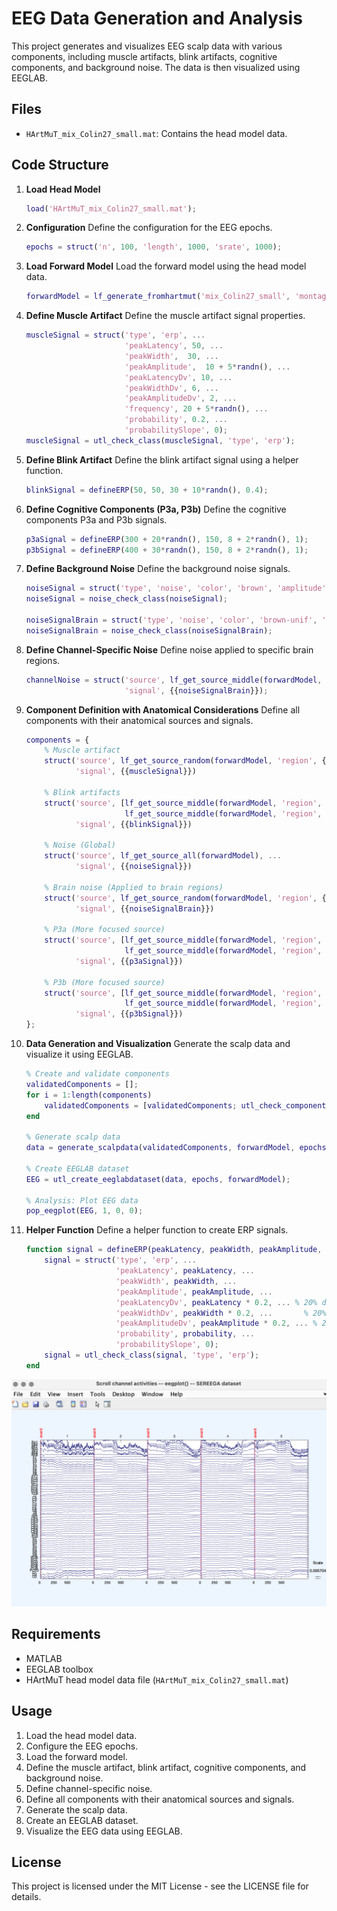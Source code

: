 # EEG Data Generation and Analysis

This project generates and visualizes EEG scalp data with various components, including muscle artifacts, blink artifacts, cognitive components, and background noise. The data is then visualized using EEGLAB.

## Files

- `HArtMuT_mix_Colin27_small.mat`: Contains the head model data.

## Code Structure

1. **Load Head Model**
   ```matlab
   load('HArtMuT_mix_Colin27_small.mat');
   ```

2. **Configuration**
   Define the configuration for the EEG epochs.
   ```matlab
   epochs = struct('n', 100, 'length', 1000, 'srate', 1000); 
   ```

3. **Load Forward Model**
   Load the forward model using the head model data.
   ```matlab
   forwardModel = lf_generate_fromhartmut('mix_Colin27_small', 'montage', 'S64');
   ```

4. **Define Muscle Artifact**
   Define the muscle artifact signal properties.
   ```matlab
   muscleSignal = struct('type', 'erp', ...
                         'peakLatency', 50, ... 
                         'peakWidth',  30, ...
                         'peakAmplitude',  10 + 5*randn(), ...
                         'peakLatencyDv', 10, ...  
                         'peakWidthDv', 6, ...        
                         'peakAmplitudeDv', 2, ... 
                         'frequency', 20 + 5*randn(), ... 
                         'probability', 0.2, ...
                         'probabilitySlope', 0); 
   muscleSignal = utl_check_class(muscleSignal, 'type', 'erp'); 
   ```

5. **Define Blink Artifact**
   Define the blink artifact signal using a helper function.
   ```matlab
   blinkSignal = defineERP(50, 50, 30 + 10*randn(), 0.4); 
   ```

6. **Define Cognitive Components (P3a, P3b)**
   Define the cognitive components P3a and P3b signals.
   ```matlab
   p3aSignal = defineERP(300 + 20*randn(), 150, 8 + 2*randn(), 1);     
   p3bSignal = defineERP(400 + 30*randn(), 150, 8 + 2*randn(), 1);    
   ```

7. **Define Background Noise**
   Define the background noise signals.
   ```matlab
   noiseSignal = struct('type', 'noise', 'color', 'brown', 'amplitude', 0.1, 'probability', 1, 'probabilitySlope', 0);
   noiseSignal = noise_check_class(noiseSignal);

   noiseSignalBrain = struct('type', 'noise', 'color', 'brown-unif', 'amplitude', .05, 'probability', 1, 'probabilitySlope', 0);
   noiseSignalBrain = noise_check_class(noiseSignalBrain);
   ```

8. **Define Channel-Specific Noise**
   Define noise applied to specific brain regions.
   ```matlab
   channelNoise = struct('source', lf_get_source_middle(forwardModel, 'region', {'brain.*'}), ...
                         'signal', {{noiseSignalBrain}});
   ```

9. **Component Definition with Anatomical Considerations**
   Define all components with their anatomical sources and signals.
   ```matlab
   components = {
       % Muscle artifact 
       struct('source', lf_get_source_random(forwardModel, 'region', {'Muscle_OrbicularisOculi'}), ... 
              'signal', {{muscleSignal}})
       
       % Blink artifacts 
       struct('source', [lf_get_source_middle(forwardModel, 'region', {'EyeCornea_left_vertical'}), ...
                         lf_get_source_middle(forwardModel, 'region', {'EyeCornea_right_vertical'})], ...
              'signal', {{blinkSignal}})
       
       % Noise (Global)
       struct('source', lf_get_source_all(forwardModel), ...
              'signal', {{noiseSignal}}) 
       
       % Brain noise (Applied to brain regions)
       struct('source', lf_get_source_random(forwardModel, 'region', {'brain.*'}), ...
              'signal', {{noiseSignalBrain}})
       
       % P3a (More focused source)
       struct('source', [lf_get_source_middle(forwardModel, 'region', {'Brain_Left_Insular_Cortex'}), ...
                         lf_get_source_middle(forwardModel, 'region', {'Brain_Right_Insular_Cortex'})], ... 
              'signal', {{p3aSignal}})
       
       % P3b (More focused source)
       struct('source', [lf_get_source_middle(forwardModel, 'region', {'Brain_Left_Insular_Cortex'}), ...
                         lf_get_source_middle(forwardModel, 'region', {'Brain_Right_Insular_Cortex'})], ...
              'signal', {{p3bSignal}})
   };
   ```

10. **Data Generation and Visualization**
    Generate the scalp data and visualize it using EEGLAB.
    ```matlab
    % Create and validate components 
    validatedComponents = [];
    for i = 1:length(components)
        validatedComponents = [validatedComponents; utl_check_component(components{i}, forwardModel)];
    end

    % Generate scalp data
    data = generate_scalpdata(validatedComponents, forwardModel, epochs);

    % Create EEGLAB dataset
    EEG = utl_create_eeglabdataset(data, epochs, forwardModel);

    % Analysis: Plot EEG data
    pop_eegplot(EEG, 1, 0, 0); 
    ```

11. **Helper Function**
    Define a helper function to create ERP signals.
    ```matlab
    function signal = defineERP(peakLatency, peakWidth, peakAmplitude, probability)
        signal = struct('type', 'erp', ...
                        'peakLatency', peakLatency, ...
                        'peakWidth', peakWidth, ...
                        'peakAmplitude', peakAmplitude, ...
                        'peakLatencyDv', peakLatency * 0.2, ... % 20% deviation
                        'peakWidthDv', peakWidth * 0.2, ...       % 20% deviation
                        'peakAmplitudeDv', peakAmplitude * 0.2, ... % 20% deviation
                        'probability', probability, ...
                        'probabilitySlope', 0);
        signal = utl_check_class(signal, 'type', 'erp');
    end
    ```

![and it should give somthing thike this](image/simulation.png)


## Requirements

- MATLAB
- EEGLAB toolbox
- HArtMuT head model data file (`HArtMuT_mix_Colin27_small.mat`)

## Usage

1. Load the head model data.
2. Configure the EEG epochs.
3. Load the forward model.
4. Define the muscle artifact, blink artifact, cognitive components, and background noise.
5. Define channel-specific noise.
6. Define all components with their anatomical sources and signals.
7. Generate the scalp data.
8. Create an EEGLAB dataset.
9. Visualize the EEG data using EEGLAB.

## License

This project is licensed under the MIT License - see the LICENSE file for details.